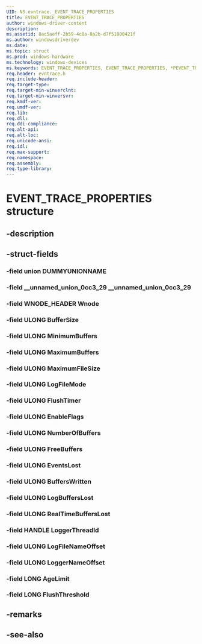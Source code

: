 ```yaml
---
UID: NS.evntrace._EVENT_TRACE_PROPERTIES
title: EVENT_TRACE_PROPERTIES
author: windows-driver-content
description: 
ms.assetid: 8ac5aeff-2b59-4c8a-8a2b-d7f51800421f
ms.author: windowsdriverdev
ms.date: 
ms.topic: struct
ms.prod: windows-hardware
ms.technology: windows-devices
ms.keywords: EVENT_TRACE_PROPERTIES, EVENT_TRACE_PROPERTIES, *PEVENT_TRACE_PROPERTIES
req.header: evntrace.h
req.include-header:
req.target-type:
req.target-min-winverclnt:
req.target-min-winversvr:
req.kmdf-ver:
req.umdf-ver:
req.lib:
req.dll:
req.ddi-compliance:
req.alt-api:
req.alt-loc:
req.unicode-ansi:
req.idl:
req.max-support:
req.namespace:
req.assembly:
req.type-library:
---
```


# EVENT_TRACE_PROPERTIES structure

## -description



## -struct-fields

### -field union DUMMYUNIONNAME			
 	
### -field __unnamed_union_0cc3_29 __unnamed_union_0cc3_29			
 	
### -field WNODE_HEADER Wnode			
 	
### -field ULONG BufferSize			
 	
### -field ULONG MinimumBuffers			
 	
### -field ULONG MaximumBuffers			
 	
### -field ULONG MaximumFileSize			
 	
### -field ULONG LogFileMode			
 	
### -field ULONG FlushTimer			
 	
### -field ULONG EnableFlags			
 	
### -field ULONG NumberOfBuffers			
 	
### -field ULONG FreeBuffers			
 	
### -field ULONG EventsLost			
 	
### -field ULONG BuffersWritten			
 	
### -field ULONG LogBuffersLost			
 	
### -field ULONG RealTimeBuffersLost			
 	
### -field HANDLE LoggerThreadId			
 	
### -field ULONG LogFileNameOffset			
 	
### -field ULONG LoggerNameOffset			
 	
### -field LONG AgeLimit			
 	
### -field LONG FlushThreshold			
 	
## -remarks

## -see-also